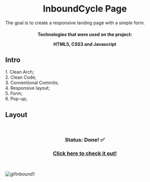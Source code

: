 <h1 align="center">
  InboundCycle Page  
</h1>
</h3>
The goal is to create a responsive landing page with a simple form.
</h3>

<h4 align="center">Technologies that were used on the project:</h4align="center">
<p align="center">HTML5, CSS3 and Javascript</p align="center">

## Intro

<p>1. Clean Arch;</br>
2. Clean Code;</br>
3. Conventional Commits;</br>
4. Responsive layout;</br>
5. Form;</br>
6. Pop-up;</br>

## Layout
</br><h3 align="center">Status: Done! :white_check_mark:</h3>

<h3 align="center">
  <a href="https://inbound-cycle.vercel.app/">Click here to check it out!</a>
</h3></br>

![gifinbound1](https://user-images.githubusercontent.com/96597131/154974118-9a96dfb9-ad37-4e27-963a-b111bc209f46.gif)
